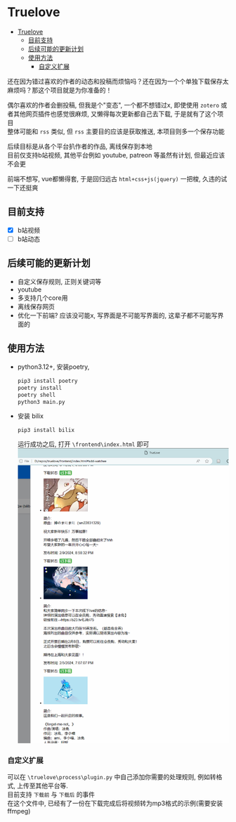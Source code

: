 # Truelove
- [Truelove](#truelove)
  - [目前支持](#目前支持)
  - [后续可能的更新计划](#后续可能的更新计划)
  - [使用方法](#使用方法)
    - [自定义扩展](#自定义扩展)

还在因为错过喜欢的作者的动态和投稿而烦恼吗？还在因为一个个单独下载保存太麻烦吗？那这个项目就是为你准备的！

偶尔喜欢的作者会删投稿, 但我是个"变态", 一个都不想错过x, 即使使用 `zotero` 或者其他网页插件也感觉很麻烦, 
又懒得每次更新都自己去下载, 于是就有了这个项目<br>
整体可能和 `rss` 类似, 但 `rss` 主要目的应该是获取推送, 本项目则多一个保存功能

后续目标是从各个平台扒作者的作品, 离线保存到本地<br>
目前仅支持b站视频, 其他平台例如 youtube, patreon 等虽然有计划, 但最近应该不会更

前端不想写, vue都懒得套, 于是回归远古 `html+css+js(jquery)` 一把梭, 久违的试一下还挺爽


## 目前支持
- [x] b站视频
- [ ] b站动态

## 后续可能的更新计划
- 自定义保存规则, 正则关键词等
- youtube
- 多支持几个core用
- 离线保存网页
- 优化一下前端? 应该没可能x, 写界面是不可能写界面的, 这辈子都不可能写界面的

## 使用方法
- python3.12+, 安装poetry, 
    ```
    pip3 install poetry
    poetry install
    poetry shell
    python3 main.py
    ```
- 安装 bilix
    ```
    pip3 install bilix
    ```
    运行成功之后, 打开 `\frontend\index.html` 即可
    ![](./img/image.png)

### 自定义扩展
可以在 `\truelove\process\plugin.py` 中自己添加你需要的处理规则, 例如转格式, 上传至其他平台等. <br>
目前支持 `下载前` 与 `下载后` 的事件<br>
在这个文件中, 已经有了一份在下载完成后将视频转为mp3格式的示例(需要安装ffmpeg)





